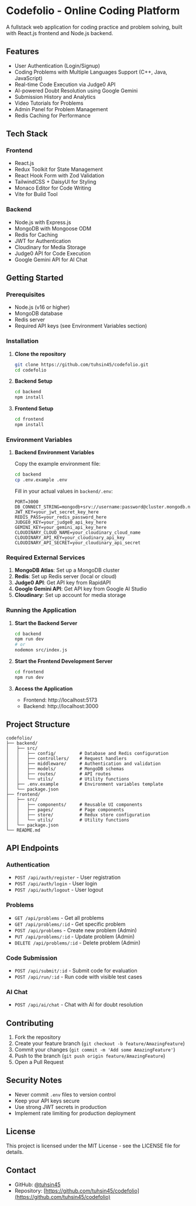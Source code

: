 # Codefolio - Online Coding Platform

A fullstack web application for coding practice and problem solving, built with React.js frontend and Node.js backend.

## Features

-  User Authentication (Login/Signup)
-  Coding Problems with Multiple Languages Support (C++, Java, JavaScript)
-  Real-time Code Execution via Judge0 API
-  AI-powered Doubt Resolution using Google Gemini
-  Submission History and Analytics
-  Video Tutorials for Problems
-  Admin Panel for Problem Management
-  Redis Caching for Performance

## Tech Stack

### Frontend
- React.js
- Redux Toolkit for State Management
- React Hook Form with Zod Validation
- TailwindCSS + DaisyUI for Styling
- Monaco Editor for Code Writing
- Vite for Build Tool

### Backend
- Node.js with Express.js
- MongoDB with Mongoose ODM
- Redis for Caching
- JWT for Authentication
- Cloudinary for Media Storage
- Judge0 API for Code Execution
- Google Gemini API for AI Chat

## Getting Started

### Prerequisites
- Node.js (v16 or higher)
- MongoDB database
- Redis server
- Required API keys (see Environment Variables section)

### Installation

1. **Clone the repository**
   ```bash
   git clone https://github.com/tuhsin45/codefolio.git
   cd codefolio
   ```

2. **Backend Setup**
   ```bash
   cd backend
   npm install
   ```

3. **Frontend Setup**
   ```bash
   cd frontend
   npm install
   ```

### Environment Variables

1. **Backend Environment Variables**
   
   Copy the example environment file:
   ```bash
   cd backend
   cp .env.example .env
   ```
   
   Fill in your actual values in `backend/.env`:
   ```env
   PORT=3000
   DB_CONNECT_STRING=mongodb+srv://username:password@cluster.mongodb.net/database_name
   JWT_KEY=your_jwt_secret_key_here
   REDIS_PASS=your_redis_password_here
   JUDGE0_KEY=your_judge0_api_key_here
   GEMINI_KEY=your_gemini_api_key_here
   CLOUDINARY_CLOUD_NAME=your_cloudinary_cloud_name
   CLOUDINARY_API_KEY=your_cloudinary_api_key
   CLOUDINARY_API_SECRET=your_cloudinary_api_secret
   ```

### Required External Services

1. **MongoDB Atlas**: Set up a MongoDB cluster
2. **Redis**: Set up Redis server (local or cloud)
3. **Judge0 API**: Get API key from RapidAPI
4. **Google Gemini API**: Get API key from Google AI Studio
5. **Cloudinary**: Set up account for media storage

### Running the Application

1. **Start the Backend Server**
   ```bash
   cd backend
   npm run dev
   # or
   nodemon src/index.js
   ```

2. **Start the Frontend Development Server**
   ```bash
   cd frontend
   npm run dev
   ```

3. **Access the Application**
   - Frontend: http://localhost:5173
   - Backend: http://localhost:3000

## Project Structure

```
codefolio/
├── backend/
│   ├── src/
│   │   ├── config/         # Database and Redis configuration
│   │   ├── controllers/    # Request handlers
│   │   ├── middleware/     # Authentication and validation
│   │   ├── models/         # MongoDB schemas
│   │   ├── routes/         # API routes
│   │   └── utils/          # Utility functions
│   ├── .env.example        # Environment variables template
│   └── package.json
├── frontend/
│   ├── src/
│   │   ├── components/     # Reusable UI components
│   │   ├── pages/          # Page components
│   │   ├── store/          # Redux store configuration
│   │   └── utils/          # Utility functions
│   └── package.json
└── README.md
```

## API Endpoints

### Authentication
- `POST /api/auth/register` - User registration
- `POST /api/auth/login` - User login
- `POST /api/auth/logout` - User logout

### Problems
- `GET /api/problems` - Get all problems
- `GET /api/problems/:id` - Get specific problem
- `POST /api/problems` - Create new problem (Admin)
- `PUT /api/problems/:id` - Update problem (Admin)
- `DELETE /api/problems/:id` - Delete problem (Admin)

### Code Submission
- `POST /api/submit/:id` - Submit code for evaluation
- `POST /api/run/:id` - Run code with visible test cases

### AI Chat
- `POST /api/ai/chat` - Chat with AI for doubt resolution

## Contributing

1. Fork the repository
2. Create your feature branch (`git checkout -b feature/AmazingFeature`)
3. Commit your changes (`git commit -m 'Add some AmazingFeature'`)
4. Push to the branch (`git push origin feature/AmazingFeature`)
5. Open a Pull Request

## Security Notes

- Never commit `.env` files to version control
- Keep your API keys secure
- Use strong JWT secrets in production
- Implement rate limiting for production deployment

## License

This project is licensed under the MIT License - see the LICENSE file for details.

## Contact

- GitHub: [@tuhsin45](https://github.com/tuhsin45)
- Repository: [https://github.com/tuhsin45/codefolio](https://github.com/tuhsin45/codefolio)
